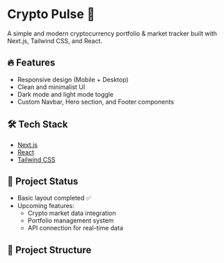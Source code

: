 # Crypto Pulse 🚀

A simple and modern cryptocurrency portfolio & market tracker built with Next.js, Tailwind CSS, and React.

## 🔥 Features

- Responsive design (Mobile + Desktop)
- Clean and minimalist UI
- Dark mode and light mode toggle
- Custom Navbar, Hero section, and Footer components

## 🛠️ Tech Stack

- [Next.js](https://nextjs.org/)
- [React](https://reactjs.org/)
- [Tailwind CSS](https://tailwindcss.com/)

## 🚧 Project Status

- Basic layout completed ✅
- Upcoming features:
  - Crypto market data integration
  - Portfolio management system
  - API connection for real-time data

## 📂 Project Structure

